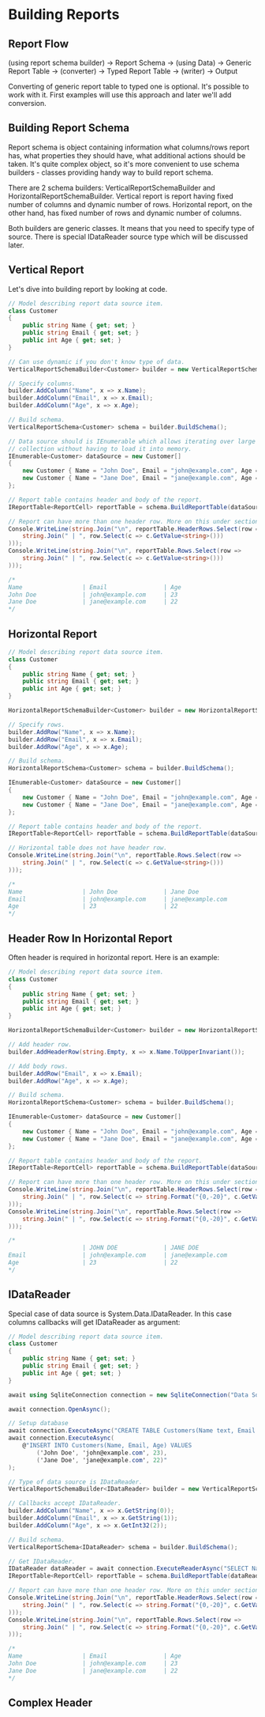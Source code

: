 # Building Reports

## Report Flow
(using report schema builder) → Report Schema → (using Data) → Generic Report Table → (converter) → Typed Report Table → (writer) → Output

Converting of generic report table to typed one is optional. It's possible to work with it. First examples will use this approach and later we'll add conversion.

## Building Report Schema

Report schema is object containing information what columns/rows report has, what properties they should have, what additional actions should be taken. It's quite complex object, so it's more convenient to use schema builders - classes providing handy way to build report schema.

There are 2 schema builders: VerticalReportSchemaBuilder and HorizontalReportSchemaBuilder. Vertical report is report having fixed number of columns and dynamic number of rows. Horizontal report, on the other hand, has fixed number of rows and dynamic number of columns.

Both builders are generic classes. It means that you need to specify type of source. There is special IDataReader source type which will be discussed later.

## Vertical Report

Let's dive into building report by looking at code.

```c#
// Model describing report data source item.
class Customer
{
    public string Name { get; set; }
    public string Email { get; set; }
    public int Age { get; set; }
}

// Can use dynamic if you don't know type of data.
VerticalReportSchemaBuilder<Customer> builder = new VerticalReportSchemaBuilder<Customer>();

// Specify columns.
builder.AddColumn("Name", x => x.Name);
builder.AddColumn("Email", x => x.Email);
builder.AddColumn("Age", x => x.Age);

// Build schema.
VerticalReportSchema<Customer> schema = builder.BuildSchema();

// Data source should is IEnumerable which allows iterating over large
// collection without having to load it into memory.
IEnumerable<Customer> dataSource = new Customer[]
{
    new Customer { Name = "John Doe", Email = "john@example.com", Age = 23 },
    new Customer { Name = "Jane Doe", Email = "jane@example.com", Age = 22 },
};

// Report table contains header and body of the report.
IReportTable<ReportCell> reportTable = schema.BuildReportTable(dataSource);

// Report can have more than one header row. More on this under section "Complex Header".
Console.WriteLine(string.Join("\n", reportTable.HeaderRows.Select(row =>
    string.Join(" | ", row.Select(c => c.GetValue<string>()))
)));
Console.WriteLine(string.Join("\n", reportTable.Rows.Select(row =>
    string.Join(" | ", row.Select(c => c.GetValue<string>()))
)));

/*
Name                 | Email                | Age                 
John Doe             | john@example.com     | 23                  
Jane Doe             | jane@example.com     | 22                  
*/
```

## Horizontal Report

```c#
// Model describing report data source item.
class Customer
{
    public string Name { get; set; }
    public string Email { get; set; }
    public int Age { get; set; }
}

HorizontalReportSchemaBuilder<Customer> builder = new HorizontalReportSchemaBuilder<Customer>();

// Specify rows.
builder.AddRow("Name", x => x.Name);
builder.AddRow("Email", x => x.Email);
builder.AddRow("Age", x => x.Age);

// Build schema.
HorizontalReportSchema<Customer> schema = builder.BuildSchema();

IEnumerable<Customer> dataSource = new Customer[]
{
    new Customer { Name = "John Doe", Email = "john@example.com", Age = 23 },
    new Customer { Name = "Jane Doe", Email = "jane@example.com", Age = 22 },
};

// Report table contains header and body of the report.
IReportTable<ReportCell> reportTable = schema.BuildReportTable(dataSource);

// Horizontal table does not have header row.
Console.WriteLine(string.Join("\n", reportTable.Rows.Select(row =>
    string.Join(" | ", row.Select(c => c.GetValue<string>()))
)));

/*
Name                 | John Doe             | Jane Doe            
Email                | john@example.com     | jane@example.com    
Age                  | 23                   | 22                  
*/
```

## Header Row In Horizontal Report

Often header is required in horizontal report. Here is an example:

```c#
// Model describing report data source item.
class Customer
{
    public string Name { get; set; }
    public string Email { get; set; }
    public int Age { get; set; }
}

HorizontalReportSchemaBuilder<Customer> builder = new HorizontalReportSchemaBuilder<Customer>();

// Add header row.
builder.AddHeaderRow(string.Empty, x => x.Name.ToUpperInvariant());

// Add body rows.
builder.AddRow("Email", x => x.Email);
builder.AddRow("Age", x => x.Age);

// Build schema.
HorizontalReportSchema<Customer> schema = builder.BuildSchema();

IEnumerable<Customer> dataSource = new Customer[]
{
    new Customer { Name = "John Doe", Email = "john@example.com", Age = 23 },
    new Customer { Name = "Jane Doe", Email = "jane@example.com", Age = 22 },
};

// Report table contains header and body of the report.
IReportTable<ReportCell> reportTable = schema.BuildReportTable(dataSource);

// Report can have more than one header row. More on this under section "Complex Header".
Console.WriteLine(string.Join("\n", reportTable.HeaderRows.Select(row =>
    string.Join(" | ", row.Select(c => string.Format("{0,-20}", c.GetValue<string>())))
)));
Console.WriteLine(string.Join("\n", reportTable.Rows.Select(row =>
    string.Join(" | ", row.Select(c => string.Format("{0,-20}", c.GetValue<string>())))
)));

/*
                     | JOHN DOE             | JANE DOE            
Email                | john@example.com     | jane@example.com    
Age                  | 23                   | 22                  
*/
```

## IDataReader

Special case of data source is System.Data.IDataReader. In this case columns callbacks will get IDataReader as argument:

```c#
// Model describing report data source item.
class Customer
{
    public string Name { get; set; }
    public string Email { get; set; }
    public int Age { get; set; }
}

await using SqliteConnection connection = new SqliteConnection("Data Source=:memory:");

await connection.OpenAsync();

// Setup database
await connection.ExecuteAsync("CREATE TABLE Customers(Name text, Email text, Age integer)");
await connection.ExecuteAsync(
    @"INSERT INTO Customers(Name, Email, Age) VALUES
        ('John Doe', 'john@example.com', 23),
        ('Jane Doe', 'jane@example.com', 22)"
);

// Type of data source is IDataReader.
VerticalReportSchemaBuilder<IDataReader> builder = new VerticalReportSchemaBuilder<IDataReader>();

// Callbacks accept IDataReader.
builder.AddColumn("Name", x => x.GetString(0));
builder.AddColumn("Email", x => x.GetString(1));
builder.AddColumn("Age", x => x.GetInt32(2));

// Build schema.
VerticalReportSchema<IDataReader> schema = builder.BuildSchema();

// Get IDataReader.
IDataReader dataReader = await connection.ExecuteReaderAsync("SELECT Name, Email, Age FROM Customers", CommandBehavior.CloseConnection);
IReportTable<ReportCell> reportTable = schema.BuildReportTable(dataReader);

// Report can have more than one header row. More on this under section "Complex Header".
Console.WriteLine(string.Join("\n", reportTable.HeaderRows.Select(row =>
    string.Join(" | ", row.Select(c => string.Format("{0,-20}", c.GetValue<string>())))
)));
Console.WriteLine(string.Join("\n", reportTable.Rows.Select(row =>
    string.Join(" | ", row.Select(c => string.Format("{0,-20}", c.GetValue<string>())))
)));

/*
Name                 | Email                | Age                 
John Doe             | john@example.com     | 23                  
Jane Doe             | jane@example.com     | 22                  
*/
```

## Complex Header
